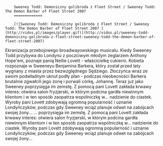 
        Sweeney Todd: Demoniczny golibroda z Fleet Street / Sweeney Todd: The Demon Barber of Fleet Street 2007 
        =============
        
        [![Sweeney Todd: Demoniczny golibroda z Fleet Street / Sweeney Todd: The Demon Barber of Fleet Street 2007 ](http://vidos.pl/images/player.gif)](http://vidos.pl/sweeney-todd-demoniczny-golibroda-z-fleet-street-sweeney-todd-the-demon-barber-of-fleet-street-2007)
        
        
 Ekranizacja przebojowego broadwayowskiego musicalu. Kiedy Sweeney Todd przybywa do Londynu z poczciwym młodym żeglarzem Anthony Hope'em, poznaje panią Nellie Lovett - właścicielkę cukierni. Kobieta rozpoznaje w Sweeneyu Benjamina Barkera, który został przed laty wygnany z miasta przez bezwzględnego Sędziego. Złoczyńca wraz ze swoim podwładnym uknuł podły plan - podczas nieobecności Barkera brutalnie zgwałcili jego żonę i porwali córkę, Johannę. Teraz już jako Sweeney poprzysięga im zemstę. Z pomocą pani Lovett zakłada krwawy interes: otwiera salon fryzjerski, w którym podcina gardła niewinnym klientom i w ten sposób zaopatrza wspólniczkę w... nadzienie do ciastek. Wyroby pani Lovett zdobywają ogromną popularność i uznanie Londyńczyków, podczas gdy Sweeney wciąż planuje odwet na zabójcach swojej żony...  ... poprzysięga im zemstę. Z pomocą pani Lovett zakłada krwawy interes: otwiera salon fryzjerski, w którym podcina gardła niewinnym klientom i w ten sposób zaopatrza wspólniczkę w... nadzienie do ciastek. Wyroby pani Lovett zdobywają ogromną popularność i uznanie Londyńczyków, podczas gdy Sweeney wciąż planuje odwet na zabójcach swojej żony...
    